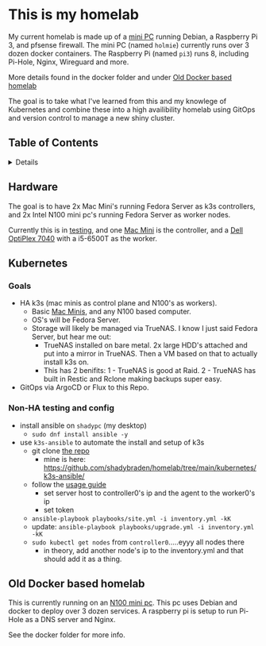 # This is my homelab

My current homelab is made up of a [mini PC](https://aoostar.com/products/aoostar-r1-2bay-nas-intel-n100-mini-pc-with-w11-pro-lpddr4-16gb-ram-512gb-ssd) running Debian, a Raspberry Pi 3, and pfsense firewall. The mini PC (named `holmie`) currently runs over 3 dozen docker containers. The Raspberry Pi (named `pi3`) runs 8, including Pi-Hole, Nginx, Wireguard and more.

More details found in the docker folder and under [Old Docker based homelab](#Old-Docker-based-homelab)

The goal is to take what I've learned from this and my knowlege of Kubernetes and combine these into a high availibility homelab using GitOps and version control to manage a new shiny cluster.

## Table of Contents

<details>

- [Hardware](#Hardware)

- [Kubernetes setup](#Kubernetes)

- [Old Docker based homelab](#Old-Docker-based-homelab)

</details>

## Hardware

The goal is to have 2x Mac Mini's running Fedora Server as k3s controllers, and 2x Intel N100 mini pc's running Fedora Server as worker nodes. 

Currently this is in [testing](#Non-HA-testing-and-config), and one [Mac Mini](https://support.apple.com/en-us/112588) is the controller, and a [Dell OptiPlex 7040](https://www.dell.com/support/manuals/en-us/optiplex-7040-desktop/opti7040mt_om-v1/specifications) with a i5-6500T as the worker.
    
## Kubernetes

### Goals

- HA k3s (mac minis as control plane and N100's as workers).
    - Basic [Mac Minis](https://support.apple.com/en-us/112588), and any N100 based computer.
    - OS's will be Fedora Server.
    - Storage will likely be managed via TrueNAS. I know I just said Fedora Server, but hear me out:
        - TrueNAS installed on bare metal. 2x large HDD's attached and put into a mirror in TrueNAS. Then a VM based on that to actually install k3s on.
        - This has 2 benifits: 1 - TrueNAS is good at Raid. 2 - TrueNAS has built in Restic and Rclone making backups super easy.
- GitOps via ArgoCD or Flux to this Repo.

### Non-HA testing and config

- install ansible on `shadypc` (my desktop)
	- `sudo dnf install ansible -y` 
- use `k3s-ansible` to automate the install and setup of k3s
	- git clone [the repo](https://github.com/k3s-io/k3s-ansible) 
		- mine is here: https://github.com/shadybraden/homelab/tree/main/kubernetes/k3s-ansible/
	- follow the [usage guide](https://github.com/k3s-io/k3s-ansible?tab=readme-ov-file#usage) 
		- set server host to controller0's ip and the agent to the worker0's ip
		- set token
	- `ansible-playbook playbooks/site.yml -i inventory.yml -kK`
	- update: `ansible-playbook playbooks/upgrade.yml -i inventory.yml -kK`
	- `sudo kubectl get nodes` from `controller0`.....eyyy all nodes there
		- in theory, add another node's ip to the inventory.yml and that should add it as a thing.

## Old Docker based homelab

This is currently running on an [N100 mini pc](https://aoostar.com/products/aoostar-r1-2bay-nas-intel-n100-mini-pc-with-w11-pro-lpddr4-16gb-ram-512gb-ssd).
This pc uses Debian and docker to deploy over 3 dozen services.
A raspberry pi is setup to run Pi-Hole as a DNS server and Nginx.

See the docker folder for more info.